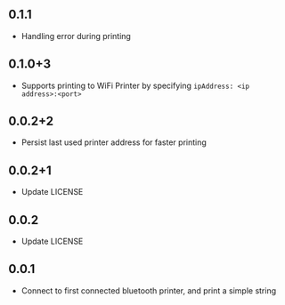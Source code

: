 ## 0.1.1
* Handling error during printing

## 0.1.0+3
* Supports printing to WiFi Printer by specifying `ipAddress: <ip address>:<port>`

## 0.0.2+2
* Persist last used printer address for faster printing 

## 0.0.2+1
* Update LICENSE

## 0.0.2
* Update LICENSE

## 0.0.1
* Connect to first connected bluetooth printer, and print a simple string
